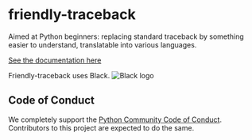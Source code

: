 # friendly-traceback
Aimed at Python beginners: replacing standard traceback by something easier to understand, translatable into various languages.

[See the documentation here](https://aroberge.github.io/friendly-traceback/docs/html/)

Friendly-traceback uses Black.
![Black logo](https://img.shields.io/badge/code%20style-black-000000.svg)

## Code of Conduct

We completely support the
[Python Community Code of Conduct](https://www.python.org/psf/codeofconduct/).
Contributors to this project are expected to do the same.
